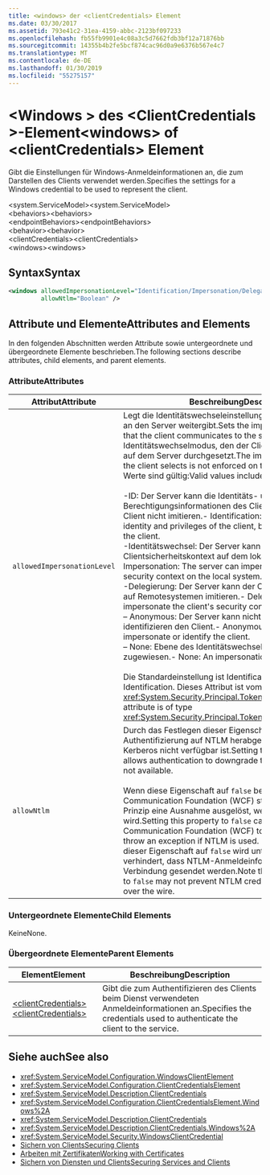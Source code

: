 ```yaml
---
title: <windows> der <clientCredentials> Element
ms.date: 03/30/2017
ms.assetid: 793e41c2-31ea-4159-abbc-2123bf097233
ms.openlocfilehash: fb55fb9901e4c08a3c5d7662fdb3bf12a71876bb
ms.sourcegitcommit: 14355b4b2fe5bcf874cac96d0a9e6376b567e4c7
ms.translationtype: MT
ms.contentlocale: de-DE
ms.lasthandoff: 01/30/2019
ms.locfileid: "55275157"
---
```

# <a name="windows-of-clientcredentials-element"></a><span data-ttu-id="c0c9d-102">\<Windows > des \<ClientCredentials >-Element</span><span class="sxs-lookup"><span data-stu-id="c0c9d-102">\<windows> of \<clientCredentials> Element</span></span>
<span data-ttu-id="c0c9d-103">Gibt die Einstellungen für Windows-Anmeldeinformationen an, die zum Darstellen des Clients verwendet werden.</span><span class="sxs-lookup"><span data-stu-id="c0c9d-103">Specifies the settings for a Windows credential to be used to represent the client.</span></span>  
  
 <span data-ttu-id="c0c9d-104">\<system.ServiceModel></span><span class="sxs-lookup"><span data-stu-id="c0c9d-104">\<system.ServiceModel></span></span>  
<span data-ttu-id="c0c9d-105">\<behaviors></span><span class="sxs-lookup"><span data-stu-id="c0c9d-105">\<behaviors></span></span>  
<span data-ttu-id="c0c9d-106">\<endpointBehaviors></span><span class="sxs-lookup"><span data-stu-id="c0c9d-106">\<endpointBehaviors></span></span>  
<span data-ttu-id="c0c9d-107">\<behavior></span><span class="sxs-lookup"><span data-stu-id="c0c9d-107">\<behavior></span></span>  
<span data-ttu-id="c0c9d-108">\<clientCredentials></span><span class="sxs-lookup"><span data-stu-id="c0c9d-108">\<clientCredentials></span></span>  
<span data-ttu-id="c0c9d-109">\<windows></span><span class="sxs-lookup"><span data-stu-id="c0c9d-109">\<windows></span></span>  
  
## <a name="syntax"></a><span data-ttu-id="c0c9d-110">Syntax</span><span class="sxs-lookup"><span data-stu-id="c0c9d-110">Syntax</span></span>  
  
```xml  
<windows allowedImpersonationLevel="Identification/Impersonation/Delegation/Anonymous/None"
         allowNtlm="Boolean" />
```  
  
## <a name="attributes-and-elements"></a><span data-ttu-id="c0c9d-111">Attribute und Elemente</span><span class="sxs-lookup"><span data-stu-id="c0c9d-111">Attributes and Elements</span></span>  
 <span data-ttu-id="c0c9d-112">In den folgenden Abschnitten werden Attribute sowie untergeordnete und übergeordnete Elemente beschrieben.</span><span class="sxs-lookup"><span data-stu-id="c0c9d-112">The following sections describe attributes, child elements, and parent elements.</span></span>  
  
### <a name="attributes"></a><span data-ttu-id="c0c9d-113">Attribute</span><span class="sxs-lookup"><span data-stu-id="c0c9d-113">Attributes</span></span>  
  
|<span data-ttu-id="c0c9d-114">Attribut</span><span class="sxs-lookup"><span data-stu-id="c0c9d-114">Attribute</span></span>|<span data-ttu-id="c0c9d-115">Beschreibung</span><span class="sxs-lookup"><span data-stu-id="c0c9d-115">Description</span></span>|  
|---------------|-----------------|  
|`allowedImpersonationLevel`|<span data-ttu-id="c0c9d-116">Legt die Identitätswechseleinstellungen fest, die der Client an den Server weitergibt.</span><span class="sxs-lookup"><span data-stu-id="c0c9d-116">Sets the impersonation preference that the client communicates to the server.</span></span> <span data-ttu-id="c0c9d-117">Der Identitätswechselmodus, den der Client auswählt, wird nicht auf dem Server durchgesetzt.</span><span class="sxs-lookup"><span data-stu-id="c0c9d-117">The impersonation mode that the client selects is not enforced on the server.</span></span> <span data-ttu-id="c0c9d-118">Folgende Werte sind gültig:</span><span class="sxs-lookup"><span data-stu-id="c0c9d-118">Valid values include the following:</span></span><br /><br /> <span data-ttu-id="c0c9d-119">-ID: Der Server kann die Identitäts- und Berechtigungsinformationen des Clients abrufen, aber den Client nicht imitieren.</span><span class="sxs-lookup"><span data-stu-id="c0c9d-119">-   Identification: The server can get the identity and privileges of the client, but cannot impersonate the client.</span></span><br /><span data-ttu-id="c0c9d-120">-Identitätswechsel: Der Server kann der Clientsicherheitskontext auf dem lokalen System imitieren.</span><span class="sxs-lookup"><span data-stu-id="c0c9d-120">-   Impersonation: The server can impersonate the client's security context on the local system.</span></span><br /><span data-ttu-id="c0c9d-121">-Delegierung: Der Server kann der Clientsicherheitskontext auf Remotesystemen imitieren.</span><span class="sxs-lookup"><span data-stu-id="c0c9d-121">-   Delegation: The server can impersonate the client's security context on remote systems.</span></span><br /><span data-ttu-id="c0c9d-122">– Anonymous: Der Server kann nicht imitieren oder identifizieren den Client.</span><span class="sxs-lookup"><span data-stu-id="c0c9d-122">-   Anonymous: The server cannot impersonate or identify the client.</span></span><br /><span data-ttu-id="c0c9d-123">– None: Ebene des Identitätswechsels wird nicht zugewiesen.</span><span class="sxs-lookup"><span data-stu-id="c0c9d-123">-   None: An impersonation level is not assigned.</span></span><br /><br /> <span data-ttu-id="c0c9d-124">Die Standardeinstellung ist Identification.</span><span class="sxs-lookup"><span data-stu-id="c0c9d-124">The default is Identification.</span></span> <span data-ttu-id="c0c9d-125">Dieses Attribut ist vom Typ <xref:System.Security.Principal.TokenImpersonationLevel>.</span><span class="sxs-lookup"><span data-stu-id="c0c9d-125">This attribute is of type <xref:System.Security.Principal.TokenImpersonationLevel>.</span></span>|  
|`allowNtlm`|<span data-ttu-id="c0c9d-126">Durch das Festlegen dieser Eigenschaft auf `true` kann die Authentifizierung auf NTLM herabgestuft werden, wenn Kerberos nicht verfügbar ist.</span><span class="sxs-lookup"><span data-stu-id="c0c9d-126">Setting this property to `true` allows authentication to downgrade to NTLM if Kerberos is not available.</span></span><br /><br /> <span data-ttu-id="c0c9d-127">Wenn diese Eigenschaft auf `false` bewirkt, dass Windows Communication Foundation (WCF) stellen einen Best-Effort-Prinzip eine Ausnahme ausgelöst, wenn NTLM verwendet wird.</span><span class="sxs-lookup"><span data-stu-id="c0c9d-127">Setting this property to `false` causes Windows Communication Foundation (WCF) to make a best-effort to throw an exception if NTLM is used.</span></span> <span data-ttu-id="c0c9d-128">Durch das Festlegen dieser Eigenschaft auf `false` wird unter Umständen nicht verhindert, dass NTLM-Anmeldeinformationen über die Verbindung gesendet werden.</span><span class="sxs-lookup"><span data-stu-id="c0c9d-128">Note that setting this property to `false` may not prevent NTLM credentials from being sent over the wire.</span></span>|  
  
### <a name="child-elements"></a><span data-ttu-id="c0c9d-129">Untergeordnete Elemente</span><span class="sxs-lookup"><span data-stu-id="c0c9d-129">Child Elements</span></span>  
 <span data-ttu-id="c0c9d-130">Keine</span><span class="sxs-lookup"><span data-stu-id="c0c9d-130">None.</span></span>  
  
### <a name="parent-elements"></a><span data-ttu-id="c0c9d-131">Übergeordnete Elemente</span><span class="sxs-lookup"><span data-stu-id="c0c9d-131">Parent Elements</span></span>  
  
|<span data-ttu-id="c0c9d-132">Element</span><span class="sxs-lookup"><span data-stu-id="c0c9d-132">Element</span></span>|<span data-ttu-id="c0c9d-133">Beschreibung</span><span class="sxs-lookup"><span data-stu-id="c0c9d-133">Description</span></span>|  
|-------------|-----------------|  
|[<span data-ttu-id="c0c9d-134">\<clientCredentials></span><span class="sxs-lookup"><span data-stu-id="c0c9d-134">\<clientCredentials></span></span>](../../../../../docs/framework/configure-apps/file-schema/wcf/clientcredentials.md)|<span data-ttu-id="c0c9d-135">Gibt die zum Authentifizieren des Clients beim Dienst verwendeten Anmeldeinformationen an.</span><span class="sxs-lookup"><span data-stu-id="c0c9d-135">Specifies the credentials used to authenticate the client to the service.</span></span>|  
  
## <a name="see-also"></a><span data-ttu-id="c0c9d-136">Siehe auch</span><span class="sxs-lookup"><span data-stu-id="c0c9d-136">See also</span></span>
- <xref:System.ServiceModel.Configuration.WindowsClientElement>
- <xref:System.ServiceModel.Configuration.ClientCredentialsElement>
- <xref:System.ServiceModel.Description.ClientCredentials>
- <xref:System.ServiceModel.Configuration.ClientCredentialsElement.Windows%2A>
- <xref:System.ServiceModel.Description.ClientCredentials>
- <xref:System.ServiceModel.Description.ClientCredentials.Windows%2A>
- <xref:System.ServiceModel.Security.WindowsClientCredential>
- [<span data-ttu-id="c0c9d-137">Sichern von Clients</span><span class="sxs-lookup"><span data-stu-id="c0c9d-137">Securing Clients</span></span>](../../../../../docs/framework/wcf/securing-clients.md)
- [<span data-ttu-id="c0c9d-138">Arbeiten mit Zertifikaten</span><span class="sxs-lookup"><span data-stu-id="c0c9d-138">Working with Certificates</span></span>](../../../../../docs/framework/wcf/feature-details/working-with-certificates.md)
- [<span data-ttu-id="c0c9d-139">Sichern von Diensten und Clients</span><span class="sxs-lookup"><span data-stu-id="c0c9d-139">Securing Services and Clients</span></span>](../../../../../docs/framework/wcf/feature-details/securing-services-and-clients.md)
